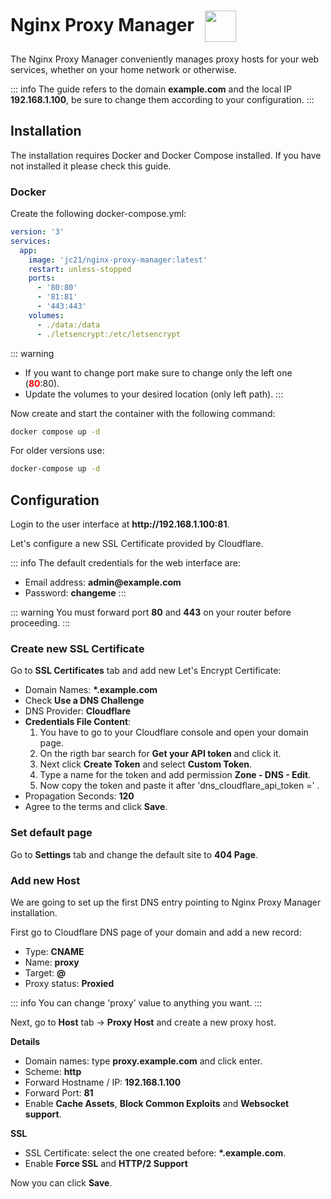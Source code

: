 # Nginx Proxy Manager <img src="/npm_icon.png" width="50" height="50" style="display:inline-block; vertical-align: middle; margin-left:10px;">


The Nginx Proxy Manager conveniently manages proxy hosts for your web services, whether on your home network or otherwise.

::: info
The guide refers to the domain <strong>example.com</strong> and the local IP <strong>192.168.1.100</strong>, be sure to change them according to your configuration.
:::

## Installation
The installation requires Docker and Docker Compose installed. If you have not installed it please check this guide.

### Docker
Create the following docker-compose.yml:
```yml
version: '3'
services:
  app:
    image: 'jc21/nginx-proxy-manager:latest'
    restart: unless-stopped
    ports:
      - '80:80'
      - '81:81'
      - '443:443'
    volumes:
      - ./data:/data
      - ./letsencrypt:/etc/letsencrypt
```

::: warning
* If you want to change port make sure to change only the left one (<span style="color:red"><strong>80</strong></span>:80).
* Update the volumes to your desired location (only left path).
:::

Now create and start the container with the following command:
```bash
docker compose up -d
```
For older versions use:
```bash
docker-compose up -d
```

## Configuration

Login to the user interface at <strong>ht<span>tp://</span>192.168.1.100:81</strong>.

Let's configure a new SSL Certificate provided by Cloudflare.

::: info
The default credentials for the web interface are:
- Email address: <strong>admin<span>@</span>example.com</strong>
- Password: <strong>changeme</strong>
:::

::: warning
You must forward port <strong>80</strong> and <strong>443</strong> on your router before proceeding.
:::

### Create new SSL Certificate

Go to <strong>SSL Certificates</strong> tab and add new Let's Encrypt Certificate:

* Domain Names: <strong>*.example.com</strong>
* Check <strong>Use a DNS Challenge</strong>
* DNS Provider: <strong>Cloudflare</strong>
* <strong>Credentials File Content</strong>:
    1. You have to go to your Cloudflare console and open your domain page. 
    2. On the rigth bar search for <strong>Get your API token</strong> and click it. 
    3. Next click <strong>Create Token</strong> and select <strong>Custom Token</strong>. 
    4. Type a name for the token and add permission <strong>Zone - DNS - Edit</strong>. 
    5. Now copy the token and paste it after 'dns_cloudflare_api_token =' .
* Propagation Seconds: <strong>120</strong>
* Agree to the terms and click <strong>Save</strong>.

### Set default page

Go to <strong>Settings</strong> tab and change the default site to <strong>404 Page</strong>.

### Add new Host

We are going to set up the first DNS entry pointing to Nginx Proxy Manager installation.

First go to Cloudflare DNS page of your domain and add a new record:
* Type: <strong>CNAME</strong>
* Name: <strong>proxy</strong>
* Target: <strong>@</strong>
* Proxy status: <strong>Proxied</strong>

::: info
You can change 'proxy' value to anything you want.
:::

Next, go to <strong>Host</strong> tab -> <strong>Proxy Host</strong> and create a new proxy host.

<strong>Details</strong>
* Domain names: type <strong>proxy.example.com</strong> and click enter.
* Scheme: <strong>http</strong>
* Forward Hostname / IP: <strong>192.168.1.100</strong>
* Forward Port: <strong>81</strong>
* Enable <strong>Cache Assets</strong>, <strong>Block Common Exploits</strong> and <strong>Websocket support</strong>.

<strong>SSL</strong>
* SSL Certificate: select the one created before: <strong>*.example.com</strong>.
* Enable <strong>Force SSL</strong> and <strong>HTTP/2 Support</strong>

Now you can click <strong>Save</strong>.
